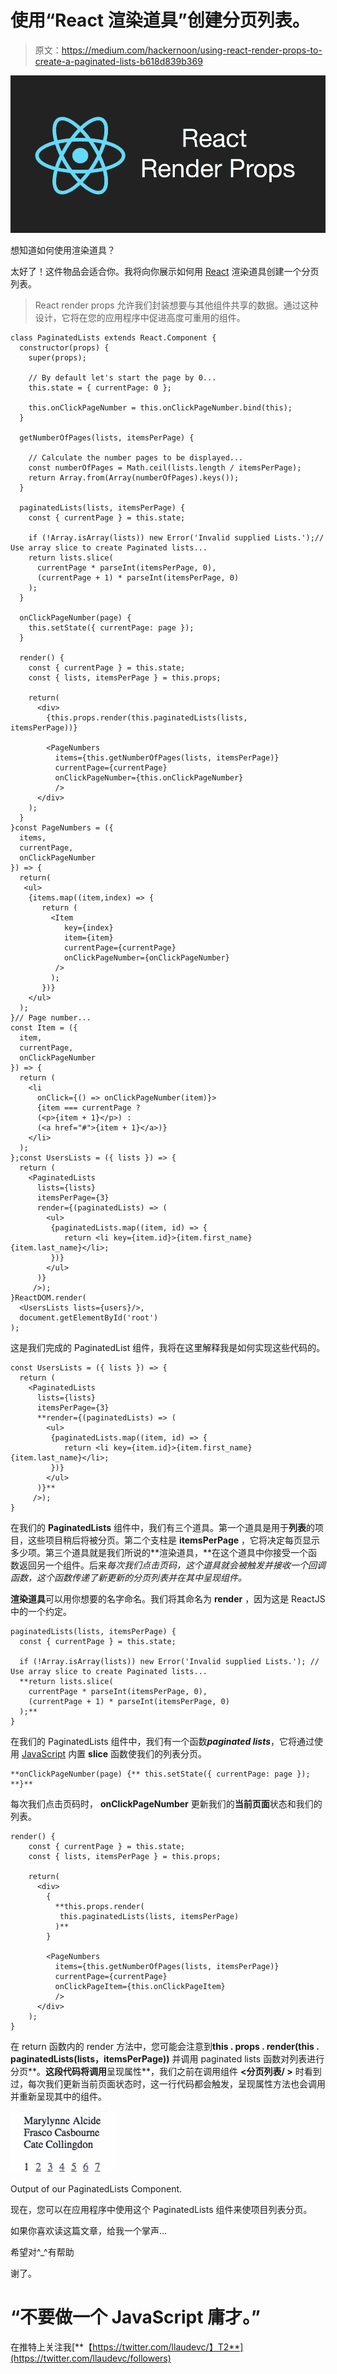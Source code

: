 # 使用“React 渲染道具”创建分页列表。

> 原文：<https://medium.com/hackernoon/using-react-render-props-to-create-a-paginated-lists-b618d839b369>

![](img/9b4d0d4952bab13b08ec5f5db06d6c63.png)

想知道如何使用渲染道具？

太好了！这件物品会适合你。我将向你展示如何用 [React](https://hackernoon.com/tagged/react) 渲染道具创建一个分页列表。

> React render props 允许我们封装想要与其他组件共享的数据。通过这种设计，它将在您的应用程序中促进高度可重用的组件。

```
class PaginatedLists extends React.Component {
  constructor(props) {
    super(props);

    // By default let's start the page by 0...
    this.state = { currentPage: 0 }; 

    this.onClickPageNumber = this.onClickPageNumber.bind(this);
  }

  getNumberOfPages(lists, itemsPerPage) {

    // Calculate the number pages to be displayed...
    const numberOfPages = Math.ceil(lists.length / itemsPerPage);
    return Array.from(Array(numberOfPages).keys());
  }

  paginatedLists(lists, itemsPerPage) {
    const { currentPage } = this.state;

    if (!Array.isArray(lists)) new Error('Invalid supplied Lists.');// Use array slice to create Paginated lists...
    return lists.slice(
      currentPage * parseInt(itemsPerPage, 0),
      (currentPage + 1) * parseInt(itemsPerPage, 0)
    );
  }

  onClickPageNumber(page) {
    this.setState({ currentPage: page });
  }

  render() {
    const { currentPage } = this.state;
    const { lists, itemsPerPage } = this.props;

    return(
      <div>
        {this.props.render(this.paginatedLists(lists,          itemsPerPage))}

        <PageNumbers 
          items={this.getNumberOfPages(lists, itemsPerPage)} 
          currentPage={currentPage}
          onClickPageNumber={this.onClickPageNumber}
          />
      </div>
    ); 
  }
}const PageNumbers = ({ 
  items, 
  currentPage, 
  onClickPageNumber 
}) => {
  return(
   <ul>
    {items.map((item,index) => {
       return (
         <Item
            key={index}
            item={item}
            currentPage={currentPage}
            onClickPageNumber={onClickPageNumber}
          />
         );
       })}
    </ul>
  );
}// Page number...
const Item = ({ 
  item, 
  currentPage, 
  onClickPageNumber 
}) => {
  return (
    <li
      onClick={() => onClickPageNumber(item)}>
      {item === currentPage ? 
      (<p>{item + 1}</p>) : 
      (<a href="#">{item + 1}</a>)}
    </li>
  );
};const UsersLists = ({ lists }) => {
  return (
    <PaginatedLists 
      lists={lists}
      itemsPerPage={3}
      render={(paginatedLists) => (
        <ul>
         {paginatedLists.map((item, id) => {
            return <li key={item.id}>{item.first_name} {item.last_name}</li>;
         })}
        </ul>
      )}
     />);
}ReactDOM.render(
  <UsersLists lists={users}/>, 
  document.getElementById('root')
);
```

这是我们完成的 PaginatedList 组件，我将在这里解释我是如何实现这些代码的。

```
const UsersLists = ({ lists }) => {
  return (
    <PaginatedLists 
      lists={lists}
      itemsPerPage={3}
      **render={(paginatedLists) => (
        <ul>
         {paginatedLists.map((item, id) => {
            return <li key={item.id}>{item.first_name}      {item.last_name}</li>;
         })}
        </ul>
      )}**
     />);
}
```

在我们的 **PaginatedLists** 组件中，我们有三个道具。第一个道具是用于**列表**的项目，这些项目稍后将被分页。第二个支柱是 **itemsPerPage** ，它将决定每页显示多少项。第三个道具就是我们所说的**渲染道具，**在这个道具中你接受一个函数返回另一个组件。后来*每次我们点击页码，这个道具就会被触发并接收一个回调函数，这个函数传递了新更新的分页列表并在其中呈现组件。*

**渲染道具**可以用你想要的名字命名。我们将其命名为 **render** ，因为这是 ReactJS 中的一个约定。

```
paginatedLists(lists, itemsPerPage) {
  const { currentPage } = this.state;

  if (!Array.isArray(lists)) new Error('Invalid supplied Lists.'); // Use array slice to create Paginated lists...
  **return lists.slice(
    currentPage * parseInt(itemsPerPage, 0),
    (currentPage + 1) * parseInt(itemsPerPage, 0)
  );**
}
```

在我们的 PaginatedLists 组件中，我们有一个函数***paginated lists***，它将通过使用 [JavaScript](https://hackernoon.com/tagged/javascript) 内置 **slice** 函数使我们的列表分页。

```
**onClickPageNumber(page) {** this.setState({ currentPage: page }); **}**
```

每次我们点击页码时， **onClickPageNumber** 更新我们的**当前页面**状态和我们的列表。

```
render() {
    const { currentPage } = this.state;
    const { lists, itemsPerPage } = this.props;

    return(
      <div>
        {
          **this.props.render(
           this.paginatedLists(lists, itemsPerPage)
          )**
        }

        <PageNumbers 
          items={this.getNumberOfPages(lists, itemsPerPage)} 
          currentPage={currentPage}
          onClickPageItem={this.onClickPageItem}
          />
      </div>
    ); 
}
```

在 return 函数内的 render 方法中，您可能会注意到**this . props . render(this . paginatedLists(lists，itemsPerPage))** 并调用 paginated lists 函数对列表进行分页**。**这段代码将调用**呈现属性**，我们之前在调用组件 **<分页列表/ >** 时看到过，每次我们更新当前页面状态时，这一行代码都会触发，呈现属性方法也会调用并重新呈现其中的组件。

![](img/483cd1cce40b71b1a4a8e3ae9bb6709e.png)

Output of our PaginatedLists Component.

现在，您可以在应用程序中使用这个 PaginatedLists 组件来使项目列表分页。

如果你喜欢读这篇文章，给我一个掌声…

希望对^_^有帮助

谢了。

# “不要做一个 JavaScript 庸才。”

在推特上关注我[**【https://twitter.com/llaudevc/】T2**](https://twitter.com/llaudevc/followers)